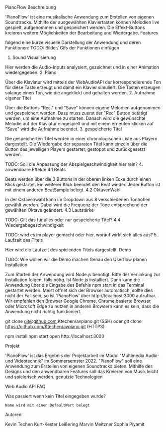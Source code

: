 PianoFlow
Beschreibung

'PianoFlow' ist eine musikalische Anwendung zum Erstellen von eigenen Soundtracks. Mithilfe der ausgewählten Klaviertasten können Melodien live gespielt, aufgenommen und gespeichert werden. Die Effekt-Buttons kreieren weitere Möglichkeiten der Bearbeitung und Wiedergabe.
Features

folgend eine kurze visuelle Darstellung der Anwendung und deren Funktionen: TODO: Bilder/ Gifs der Funktionen einfügen
1. Sound Visualisierung

Hier werden die Audio-Inputs analysiert, gezeichnet und in einer Animation wiedergegeben.
2. Piano

Über die Klaviatur wird mittels der WebAudioAPI der korrespondierende Ton für diese Taste erzeugt und damit ein Klavier simuliert. Die Tasten erzeugen solange einen Ton, wie die angeklickt und gehalten werden.
2. Aufnahme eigener Titel

Über die Buttons "Rec." und "Save" können eigene Melodien aufgenommen und gespeichert werden. Dazu muss zuerst der "Rec" Button betätigt werden, um eine Aufnahme zu starten. Danach wird die gewünschte Melodie auf der Klaviatur eingespielt und mit einem erneuten klicken auf "Save" wird die Aufnahme beendet.
3. gespeicherte Titel

Die gespeicherten Titel werden in einer chronologischen Liste aus Playern dargestellt. Die Wiedergabe der separaten Titel kann einzeln über die Button des jeweiligen Players gestartet, gestoppt und zurückgesetzt werden.

TODO: Soll die Anpassung der Abspielgeschwindigkeit hier rein?
4. anwendbare Effekte
   4.1 Beats

Beats werden über die 3 Buttons in der oberen linken Ecke durch einen Klick gestartet. Ein weiterer Klick beendet den Beat wieder. Jeder Button ist mit einem anderen BeatSample belegt.
4.2 OktavenWahl

In der Oktavenwahl kann im Dropdown aus 8 verschiedenen Tonhöhen gewählt werden. Dabei wird die Frequenz der Töne entsprechend der gewählten Oktave geändert.
4.3 Lautstärke

TODO: Gilt das für alles oder nur gespeicherte Titel?
4.4 Wiedergabegeschwindigkeit

TODO: wird es im player gemacht oder hier, worauf wirkt sich alles aus?
5. Laufzeit des Titels

Hier wird die Laufzeit des spielenden Titels dargestellt.
Demo

TODO: Wie wollen wir die Demo machen Genau den Userflow planen
Installation

Zum Starten der Anwendung wird Node.js benötigt. Bitte der Verlinkung zur Installation folgen, falls nötig. Ist Node.js installiert. Dann kann die Anwendung über die Eingabe des Befehls npm start in das Terminal gestartet werden. Meist öffnet sich der Browser automatisch, sollte dies nicht der Fall sein, so ist 'PianoFlow' über http://localhost:3000 aufrufbar. Wir empfehlen den Browser Google Chrome, Chrome basierte Browser, oder Microsoft Edge zu nutzen in anderen Browsern kann es sein, dass die Anwendung nicht richtig funktioniert.

git clone git@github.com:Ktechen/avpiano.git (SSH) oder
git clone https://github.com/Ktechen/avpiano.git (HTTPS)

npm install
npm start
open http://localhost:3000

Projekt

'PianoFlow' ist das Ergebnis der Projektarbeit im Modul "Multimedia Audio- und Videotechnik" im Sommersemster 2022. "PianoFlow" soll eine Anwendung zum Erstellen von eigenen Soundtracks bieten. Mithilfe des Designs und den anwendbaren Features soll das Kreieren von Musik leicht und spielerisch werden.
genutzte Technologien

Web Audio API
FAQ

Was passiert wenn kein Titel eingegeben wurde?

    Name wird mit einen DefaultWert belegt

Autoren

Kevin Techen Kurt-Kester Leißering Marvin Meitzner Sophia Piyamit